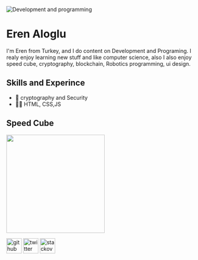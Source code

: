 ![Development and programming](https://pbs.twimg.com/profile_banners/1453999691511836677/1639265722/1500x500)
# Eren Aloglu

I'm Eren from Turkey, and I do content on Development and Programing. I realy enjoy learning new stuff and like computer science, also I also enjoy speed cube, cryptography, blockchain, Robotics programming, ui design. 

## Skills and Experince
- 🔐 cryptography and Security
- 👩‍💻 HTML, CSS,JS 
## Speed Cube

<img src="https://github.com/loop-er/loop-er/blob/main/video.gif" width=258px>






[<img src='https://cdn.jsdelivr.net/npm/simple-icons@3.0.1/icons/github.svg' alt='github' height='40'>](https://github.com/loop-er)  [<img src='https://cdn.jsdelivr.net/npm/simple-icons@3.0.1/icons/twitter.svg' alt='twitter' height='40'>](https://twitter.com/loop_eren)  [<img src='https://cdn.jsdelivr.net/npm/simple-icons@3.0.1/icons/stackoverflow.svg' alt='stackoverflow' height='40'>](https://stackoverflow.com/users/loop-er)  




